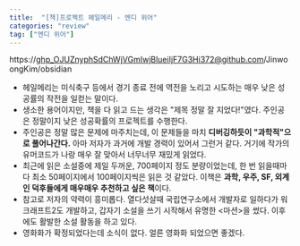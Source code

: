 ```yaml
---
title:  "[책]프로젝트 헤일메리 - 엔디 위어"
categories: "review"
tag: ["엔디 위어"]
---
```

https://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@github.com/JinwoongKim/obsidian
- 헤일메리는 미식축구 등에서 경기 종료 전에 역전을 노리고 시도하는 매우 낮은 성공률의 작전을 일컫는 말이다.
- 생소한 용어이지만, 책을 다 읽고 드는 생각은 "제목 정말 잘 지었다!"였다. 주인공은 정말이지 낮은 성공확률의 프로젝트를 수행한다.
- 주인공은 정말 많은 문제에 마주치는데, 이 문제들을 마치 **디버깅하듯이 "과학적"으로 풀어나간다.** 아마 저자가 과거에 개발 경력이 있어서 그런거 같다. 거기에 작가의 유머코드가 나랑 매우 잘 맞아서 너무너무 재밌게 읽었다.
- 최근에 읽은 소설중에 제일 두꺼운, 700페이지 정도 분량이었는데, 한 번 읽을때마다 최소 50페이지에서 100페이지씩은 읽은 것 같았다. 이책은 **과학, 우주, SF, 외계인 덕후들에게 매우매우 추천하고 싶은 책**이다.
- 참고로 저자의 약력이 흥미롭다. 열다섯살때 국립연구소에서 개발자로 일하다가 워크래프트2도 개발하고, 갑자기 소설을 쓰기 시작해서 유명한 <마션>을 썼다. 이후에도 활발한 소설 활동을 하고 있다.
- 영화화가 확정되었다는데 소식이 없다. 얼른 영화화 되었으면 좋겠다.
